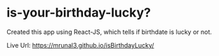 # is-your-birthday-lucky?

Created this app using React-JS, which tells if birthdate is lucky or not.

Live Url: https://mrunal3.github.io/isBirthdayLucky/
